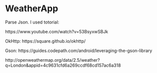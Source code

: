 # WeatherApp
<p>Parse Json. I used totorial:</p>
<p>https://www.youtube.com/watch?v=53BsyxwSBJk</p>


<p>OkHttp: https://square.github.io/okhttp/</p>
<p>Gson: https://guides.codepath.com/android/leveraging-the-gson-library </p>

<p>http://openweathermap.org/data/2.5/weather?q=London&appid=4c9631cfd6a269ccdf68cd157ac6a318</p>